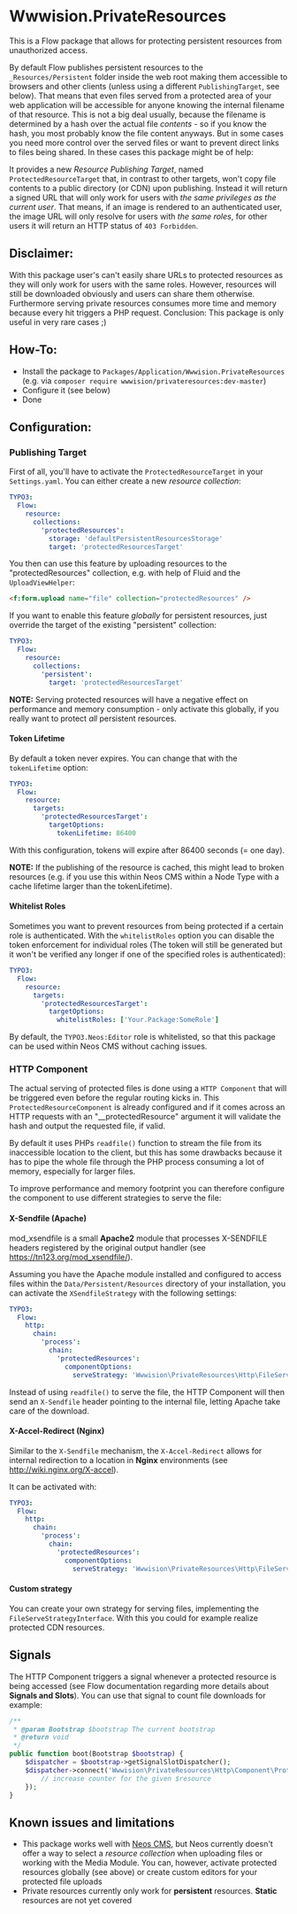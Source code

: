 Wwwision.PrivateResources
=========================

This is a Flow package that allows for protecting persistent resources from unauthorized access.

By default Flow publishes persistent resources to the ``_Resources/Persistent`` folder inside the web root making them
accessible to browsers and other clients (unless using a different ``PublishingTarget``, see below).
That means that even files served from a protected area of your web application will be accessible for anyone knowing
the internal filename of that resource. This is not a big deal usually, because the filename is determined by a hash
over the actual file *contents* - so if you know the hash, you most probably know the file content anyways.
But in some cases you need more control over the served files or want to prevent direct links to files being shared.
In these cases this package might be of help:

It provides a new *Resource Publishing Target*, named ``ProtectedResourceTarget`` that, in contrast to other targets,
won't copy file contents to a public directory (or CDN) upon publishing. Instead it will return a signed URL that will
only work for users with *the same privileges as the current user*.
That means, if an image is rendered to an authenticated user, the image URL will only resolve for users with *the same
roles*, for other users it will return an HTTP status of ``403 Forbidden``.

Disclaimer:
-----------

With this package user's can't easily share URLs to protected resources as they will only work for users with the same
roles. However, resources will still be downloaded obviously and users can share them otherwise.
Furthermore serving private resources consumes more time and memory because every hit triggers a PHP request.
Conclusion: This package is only useful in very rare cases ;) 

How-To:
-------

* Install the package to ``Packages/Application/Wwwision.PrivateResources`` (e.g. via ``composer require wwwision/privateresources:dev-master``)
* Configure it (see below)
* Done

Configuration:
--------------

### Publishing Target ###

First of all, you'll have to activate the ``ProtectedResourceTarget`` in your ``Settings.yaml``.
You can either create a new *resource collection*:

```yaml
TYPO3:
  Flow:
    resource:
      collections:
        'protectedResources':
          storage: 'defaultPersistentResourcesStorage'
          target: 'protectedResourcesTarget'
```

You then can use this feature by uploading resources to the "protectedResources" collection, e.g. with help of Fluid
and the ``UploadViewHelper``:

```html
<f:form.upload name="file" collection="protectedResources" />
```

If you want to enable this feature *globally* for persistent resources, just override the target of the existing
"persistent" collection:

```yaml
TYPO3:
  Flow:
    resource:
      collections:
        'persistent':
          target: 'protectedResourcesTarget'
```

**NOTE:** Serving protected resources will have a negative effect on performance and memory consumption - only activate
this globally, if you really want to protect *all* persistent resources.

#### Token Lifetime ####

By default a token never expires. You can change that with the ``tokenLifetime`` option:

```yaml
TYPO3:
  Flow:
    resource:
      targets:
        'protectedResourcesTarget':
          targetOptions:
            tokenLifetime: 86400
```

With this configuration, tokens will expire after 86400 seconds (= one day).

**NOTE:** If the publishing of the resource is cached, this might lead to broken resources (e.g. if you use this within
Neos CMS within a Node Type with a cache lifetime larger than the tokenLifetime).

#### Whitelist Roles ####

Sometimes you want to prevent resources from being protected if a certain role is authenticated. With the ``whitelistRoles``
option you can disable the token enforcement for individual roles (The token will still be generated but it won't be
verified any longer if one of the specified roles is authenticated):

```yaml
TYPO3:
  Flow:
    resource:
      targets:
        'protectedResourcesTarget':
          targetOptions:
            whitelistRoles: ['Your.Package:SomeRole']
```

By default, the ``TYPO3.Neos:Editor`` role is whitelisted, so that this package can be used within Neos CMS without
caching issues.

### HTTP Component ###

The actual serving of protected files is done using a ``HTTP Component`` that will be triggered even before the regular
routing kicks in.
This ``ProtectedResourceComponent`` is already configured and if it comes across an HTTP requests with an
"__protectedResource" argument it will validate the hash and output the requested file, if valid.

By default it uses PHPs ``readfile()`` function to stream the file from its inaccessible location to the client, but
this has some drawbacks because it has to pipe the whole file through the PHP process consuming a lot of memory,
especially for larger files.

To improve performance and memory footprint you can therefore configure the component to use different strategies to
serve the file:

#### X-Sendfile (Apache) ####

mod_xsendfile is a small **Apache2** module that processes X-SENDFILE headers registered by the original output handler (see
https://tn123.org/mod_xsendfile/).

Assuming you have the Apache module installed and configured to access files within the ``Data/Persistent/Resources``
directory of your installation, you can activate the ``XSendfileStrategy`` with the following settings:

```yaml
TYPO3:
  Flow:
    http:
      chain:
        'process':
          chain:
            'protectedResources':
              componentOptions:
                serveStrategy: 'Wwwision\PrivateResources\Http\FileServeStrategy\XSendfileStrategy'
```

Instead of using ``readfile()`` to serve the file, the HTTP Component will then send an `X-Sendfile` header pointing to
the internal file, letting Apache take care of the download.

#### X-Accel-Redirect (Nginx) ####

Similar to the ``X-Sendfile`` mechanism, the ``X-Accel-Redirect`` allows for internal redirection to a location in
**Nginx** environments (see http://wiki.nginx.org/X-accel).

It can be activated with:

```yaml
TYPO3:
  Flow:
    http:
      chain:
        'process':
          chain:
            'protectedResources':
              componentOptions:
                serveStrategy: 'Wwwision\PrivateResources\Http\FileServeStrategy\XAccelRedirectStrategy'
```

#### Custom strategy ####

You can create your own strategy for serving files, implementing the ``FileServeStrategyInterface``.
With this you could for example realize protected CDN resources.

Signals
-------

The HTTP Component triggers a signal whenever a protected resource is being accessed (see Flow documentation regarding
more details about **Signals and Slots**).
You can use that signal to count file downloads for example:

```php
/**
 * @param Bootstrap $bootstrap The current bootstrap
 * @return void
 */
public function boot(Bootstrap $bootstrap) {
	$dispatcher = $bootstrap->getSignalSlotDispatcher();
	$dispatcher->connect('Wwwision\PrivateResources\Http\Component\ProtectedResourceComponent', 'resourceServed', function(Resource $resource, HttpRequest $httpRequest) {
		// increase counter for the given $resource
	});
}
```

Known issues and limitations
----------------------------

* This package works well with [Neos CMS](https://www.neos.io), but Neos currently doesn't offer a way to select a *resource collection*
  when uploading files or working with the Media Module. You can, however, activate protected resources globally (see
  above) or create custom editors for your protected file uploads
* Private resources currently only work for **persistent** resources. **Static** resources are not yet covered
